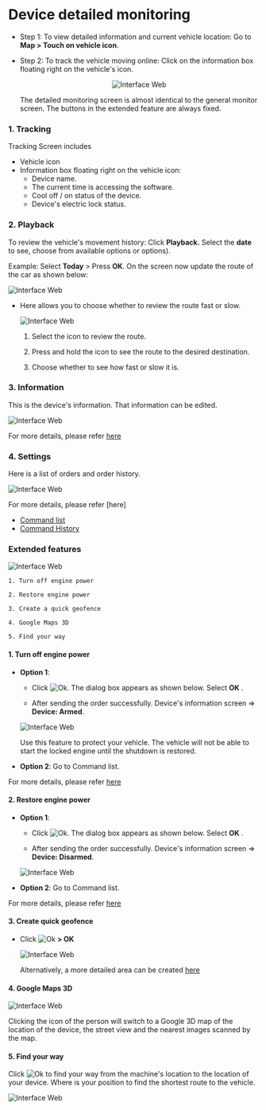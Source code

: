 #  Device detailed monitoring

* Step 1: To view detailed information and current vehicle location: Go to **Map > Touch on vehicle icon**. 

* Step 2: To track the vehicle moving online: Click on the information box floating right on the vehicle's icon.

    <span style="display:block;text-align:center">![Interface Web](/docs/assets/images/web-english/gotrack365-el/detail-tracking.jpg) 

    The detailed monitoring screen is almost identical to the general monitor screen. The buttons in the extended feature are always fixed.

### 1. Tracking
Tracking Screen includes

* Vehicle icon
* Information box floating right on the vehicle icon:
    * Device name.
    * The current time is accessing the software.
    * Cool off / on status of the device.
    * Device's electric lock status.



### 2. Playback

To review the vehicle's movement history: Click **Playback.** Select the **date** to see, choose from available options or options).

Example: Select **Today** > Press **OK**. On the screen now update the route of the car as shown below:

<span class="icon-left5">![Interface Web](/docs/assets/images/web-english/gotrack365-el/playback-365.jpg) 

* Here allows you to choose whether to review the route fast or slow.

    <span class="icon-left4">![Interface Web](/docs/assets/images/web-english/gotrack365-el/route.jpg) 


    1. Select the icon to review the route.

    2. Press and hold the icon to see the route to the desired destination.

    3. Choose whether to see how fast or slow it is.

### 3. Information

This is the device's information. That information can be edited.

<span class="icon-left4">![Interface Web](/docs/assets/images/web-english/gotrack365-el/infomation.jpg)

For more details, please refer [here](modules/app-gotrack365/device/#edit-device) <div id="edit-device"> 

### 4. Settings

Here is a list of orders and order history.

<span class="icon-left4">![Interface Web](/docs/assets/images/web-english/gotrack365-el/settings.jpg)

For more details, please refer [here]

* [Command list](modules/app-gotrack365/send-order/#send-order) <div id="send-order"> 
* [Command History](modules/app-gotrack365/history-send-orders/#history) <div id="history"> 

### Extended features

<span class="icon-left4">![Interface Web](/docs/assets/images/web-english/gotrack365-el/tracking.jpg)

    1. Turn off engine power

    2. Restore engine power

    3. Create a quick geofence

    4. Google Maps 3D

    5. Find your way

<div id="other" >
</div>

#### 1. Turn off engine power

* **Option 1**:

    * Click <span class="icon-left">![Ok](/docs/assets/images/web-interface/icon/SVG/icons8-lock.svg). The dialog box appears as shown below. Select **OK** .

    * After sending the order successfully. Device's information screen => **Device: Armed**.

    <span class="icon-left4">![Interface Web](/docs/assets/images/web-english/gotrack365-el/turn-off-power.jpg)

    Use this feature to protect your vehicle. The vehicle will not be able to start the locked engine until the shutdown is restored.

* **Option 2**: Go to Command list.

For more details, please refer [here](modules/app-gotrack365/send-order/#lock) <div id="lock"> 

#### 2. Restore engine power

* **Option 1**:

    * Click <span class="icon-left">![Ok](/docs/assets/images/web-interface/icon/SVG/icons8-unlock-52.png). The dialog box appears as shown below. Select **OK** .

    * After sending the order successfully. Device's information screen => **Device: Disarmed**.

    <span class="icon-left4">![Interface Web](/docs/assets/images/web-english/gotrack365-el/restore.jpg)

* **Option 2**: Go to Command list.

For more details, please refer [here](modules/app-gotrack365/send-order/#unlock) <div id="unlock"> 

#### 3. Create quick geofence

* Click <span class="icon-left">![Ok](/docs/assets/images/web-interface/icon/SVG/pentagon.svg) **> OK**

    <span class="icon-left4">![Interface Web](/docs/assets/images/web-english/gotrack365-el/geofence.jpg)

    Alternatively, a more detailed area can be created [here](modules/app-gotrack365/warning-area/#warning-area) <div id="warning-area"> 

#### 4. Google Maps 3D

 <span class="icon-left4">![Interface Web](/docs/assets/images/web-english/gotrack365-el/location365-3.jpg)

 Clicking the icon of the person will switch to a Google 3D map of the location of the device, the street view and the nearest images scanned by the map.

#### 5. Find your way

Click <span class="icon-left svg-filter-serch">![Ok](/docs/assets/images/web-interface/icon/SVG/directions.svg) to find your way from the machine's location to the location of your device. Where is your position to find the shortest route to the vehicle.


<span class="icon-left4">![Interface Web](/docs/assets/images/web-english/gotrack365-el/find-way.jpg)






